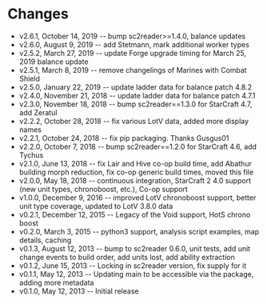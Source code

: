 Changes
=======

* v2.6.1, October 14, 2019 -- bump sc2reader>=1.4.0, balance updates
* v2.6.0, August 9, 2019 -- add Stetmann, mark additional worker types
* v2.5.2, March 27, 2019 -- update Forge upgrade timing for March 25, 2019 balance update
* v2.5.1, March 8, 2019 -- remove changelings of Marines with Combat Shield
* v2.5.0, January 22, 2019 -- update ladder data for balance patch 4.8.2
* v2.4.0, November 21, 2018 -- update ladder data for balance patch 4.7.1
* v2.3.0, November 18, 2018 -- bump sc2reader==1.3.0 for StarCraft 4.7, add Zeratul
* v2.2.2, October 28, 2018 -- fix various LotV data, added more display names
* v2.2.1, October 24, 2018 -- fix pip packaging. Thanks Gusgus01
* v2.2.0, October 7, 2018 -- bump sc2reader==1.2.0 for StarCraft 4.6, add Tychus
* v2.1.0, June 13, 2018 -- fix Lair and Hive co-op build time, add Abathur building morph reduction, fix co-op generic build times, moved this file
* v2.0.0, May 18, 2018 -- continuous integration, StarCraft 2 4.0 support (new unit types, chronoboost, etc.), Co-op support
* v1.0.0, December 9, 2016 -- improved LotV chronoboost support, better unit type coverage, updated to LotV 3.8.0 data
* v0.2.1, December 12, 2015 -- Legacy of the Void support, HotS chrono boost
* v0.2.0, March 3, 2015 -- python3 support, analysis script examples, map details, caching
* v0.1.3, August 12, 2013 -- bump to sc2reader 0.6.0, unit tests, add unit change events to build order, add units lost, add ability extraction
* v0.1.2, June 15, 2013 -- Locking in sc2reader version, fix supply for it
* v0.1.1, May 12, 2013 -- Updating main to be accessible via the package, adding more metadata
* v0.1.0, May 12, 2013 -- Initial release
